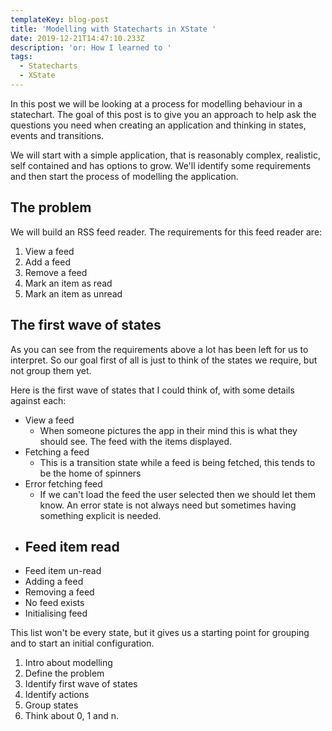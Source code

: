 ```yaml
---
templateKey: blog-post
title: 'Modelling with Statecharts in XState '
date: 2019-12-21T14:47:10.233Z
description: 'or: How I learned to '
tags:
  - Statecharts
  - XState
---
```

In this post we will be looking at a process for modelling behaviour in a statechart. The goal of this post is to give you an approach to help ask the questions you need when creating an application and thinking in states, events and transitions.

We will start with a simple application, that is reasonably complex, realistic, self contained and has options to grow. We'll identify some requirements and then start the process of modelling the application.

## The problem

We will build an RSS feed reader. The requirements for this feed reader are:

1. View a feed
2. Add a feed
3. Remove a feed
4. Mark an item as read
5. Mark an item as unread

## The first wave of states

As you can see from the requirements above a lot has been left for us to interpret. So our goal first of all is just to think of the states we require, but not group them yet.

Here is the first wave of states that I could think of, with some details against each:

- View a feed
  - When someone pictures the app in their mind this is what they should see. The feed with the items displayed.
- Fetching a feed
  - This is a transition state while a feed is being fetched, this tends to be the home of spinners
- Error fetching feed
  - If we can't load the feed the user selected then we should let them know. An error state is not always need but sometimes having something explicit is needed.
- Feed item read
  - 
- Feed item un-read
- Adding a feed
- Removing a feed
- No feed exists
- Initialising feed

This list won't be every state, but it gives us a starting point for grouping and to start an initial configuration.

1. Intro about modelling
2. Define the problem
3. Identify first wave of states
4. Identify actions
5. Group states
6. Think about 0, 1 and n.

 
